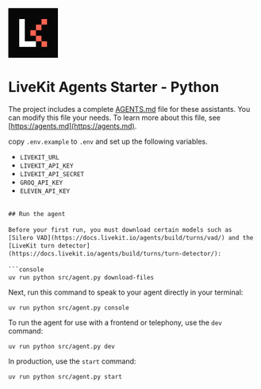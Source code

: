 <a href="https://livekit.io/">
  <img src="./.github/assets/livekit-mark.png" alt="LiveKit logo" width="100" height="100">
</a>

# LiveKit Agents Starter - Python


The project includes a complete [AGENTS.md](AGENTS.md) file for these assistants. You can modify this file  your needs. To learn more about this file, see [https://agents.md](https://agents.md).


 copy `.env.example` to `.env` and set up the following variables.

- `LIVEKIT_URL`
- `LIVEKIT_API_KEY`
- `LIVEKIT_API_SECRET`
- `GROQ_API_KEY`
- `ELEVEN_API_KEY`
```

## Run the agent

Before your first run, you must download certain models such as [Silero VAD](https://docs.livekit.io/agents/build/turns/vad/) and the [LiveKit turn detector](https://docs.livekit.io/agents/build/turns/turn-detector/):

```console
uv run python src/agent.py download-files
```

Next, run this command to speak to your agent directly in your terminal:

```console
uv run python src/agent.py console
```

To run the agent for use with a frontend or telephony, use the `dev` command:

```console
uv run python src/agent.py dev
```

In production, use the `start` command:

```console
uv run python src/agent.py start
```

